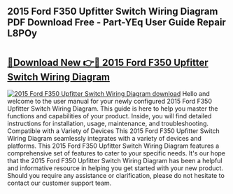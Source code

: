 ## 2015 Ford F350 Upfitter Switch Wiring Diagram PDF Download Free - Part-YEq User Guide Repair L8POy

# <h2><a href="http://dfnvdg.blite.top/?on=2015+Ford+F350+Upfitter+Switch+Wiring+Diagram">🔗Download New 👉🔴 2015 Ford F350 Upfitter Switch Wiring Diagram</a></h2>

[![2015 Ford F350 Upfitter Switch Wiring Diagram download](https://i.imgur.com/lujVjoI.png)](http://dfnvdg.blite.top/?on=2015+Ford+F350+Upfitter+Switch+Wiring+Diagram)
Hello and welcome to the user manual for your newly configured 2015 Ford F350 Upfitter Switch Wiring Diagram. This guide is here to help you master the functions and capabilities of your product. Inside, you will find detailed instructions for installation, usage, maintenance, and troubleshooting. Compatible with a Variety of Devices This 2015 Ford F350 Upfitter Switch Wiring Diagram seamlessly integrates with a variety of devices and platforms. This 2015 Ford F350 Upfitter Switch Wiring Diagram features a comprehensive set of features to cater to your specific needs. It's our hope that the 2015 Ford F350 Upfitter Switch Wiring Diagram has been a helpful and informative resource in helping you get started with your new product. Should you require any assistance or clarification, please do not hesitate to contact our customer support team.
